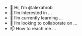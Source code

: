 - 👋 Hi, I’m @alexahrob
- 👀 I’m interested in ...
- 🌱 I’m currently learning ...
- 💞️ I’m looking to collaborate on ...
- 📫 How to reach me ...

<!---
alexahrob/alexahrob is a ✨ special ✨ repository because its `README.md` (this file) appears on your GitHub profile.
You can click the Preview link to take a look at your changes.
--->
